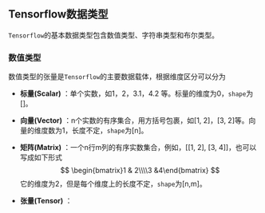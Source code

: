 ## Tensorflow数据类型

`Tensorflow`的基本数据类型包含数值类型、字符串类型和布尔类型。

### 数值类型

数值类型的张量是`Tensorflow`的主要数据载体，根据维度区分可以分为

- **标量(Scalar)** ：单个实数，如1，2，3.1，4.2 等。标量的维度为0，`shape`为[]。

- **向量(Vector)** ：n个实数的有序集合，用方括号包裹，如[1, 2]，[3, 2]等。向量的维度数为1，长度不定，`shape`为[n]。

- **矩阵(Matrix)** ：一个n行m列的有序实数集合，例如，[[1, 2], [3, 4]]，也可以写成如下形式
  $$
  \begin{bmatrix}1 & 2\\\\3 &4\end{bmatrix}
  $$
  它的维度为2，但是每个维度上的长度不定，`shape`为[n,m]。

- **张量(Tensor)** ：